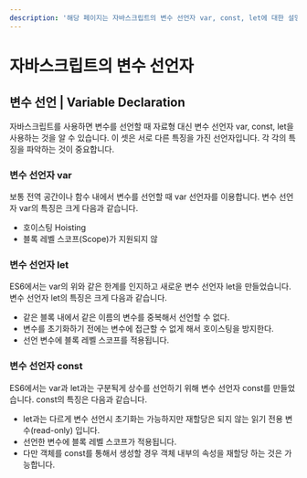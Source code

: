 ```yaml
---
description: '해당 페이지는 자바스크립트의 변수 선언자 var, const, let에 대한 설명을 담은 페이지입니다.'
---
```


# 자바스크립트의 변수 선언자

## 변수 선언 \| Variable Declaration

자바스크립트를 사용하면 변수를 선언할 때 자료형 대신 변수 선언자 var, const, let을 사용하는 것을 알 수 있습니다. 이 셋은 서로 다른 특징을 가진 선언자입니다. 각 각의 특징을 파악하는 것이 중요합니다.

### 변수 선언자 var

 보통 전역 공간이나 함수 내에서 변수를 선언할 때 var 선언자를 이용합니다. 변수 선언자 var의 특징은 크게 다음과 같습니다.

* 호이스팅 Hoisting
* 블록 레벨 스코프\(Scope\)가 지원되지 않

### 변수 선언자 let

 ES6에서는 var의 위와 같은 한계를 인지하고 새로운 변수 선언자 let을 만들었습니다. 변수 선언자 let의 특징은 크게 다음과 같습니다.

* 같은 블록 내에서 같은 이름의 변수를 중복해서 선언할 수 없다.
* 변수를 초기화하기 전에는 변수에 접근할 수 없게 해서 호이스팅을 방지한다.
* 선언 변수에 블록 레벨 스코프를 적용됩니다.

### 변수 선언자 const

 ES6에서는 var과 let과는 구분됙게 상수를 선언하기 위해 변수 선언자 const를 만들었습니다. const의 특징은 다음과 같습니다.

* let과는 다르게 변수 선언시 초기화는 가능하지만 재할당은 되지 않는 읽기 전용 변수\(read-only\) 입니다.
* 선언한 변수에 블록 레벨 스코프가 적용됩니다.
* 다만 객체를 const를 통해서 생성할 경우 객체 내부의 속성을 재할당 하는 것은 가능합니다.

